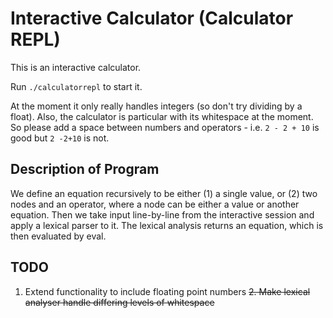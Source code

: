 # Interactive Calculator (Calculator REPL)

This is an interactive calculator.

Run `./calculatorrepl` to start it.

At the moment it only really handles integers (so don't try dividing by a float). Also, the calculator is particular with its whitespace at the moment. So please add a space between numbers and operators - i.e. `2 - 2 + 10` is good but `2 -2+10` is not.

## Description of Program

We define an equation recursively to be either (1) a single value, or (2) two nodes and an operator, where a node can be either a value or another equation. Then we take input line-by-line from the interactive session and apply a lexical parser to it. The lexical analysis returns an equation, which is then evaluated by eval.

## TODO

1. Extend functionality to include floating point numbers
~~2. Make lexical analyser handle differing levels of whitespace~~
